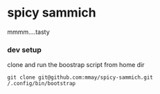 # spicy sammich
mmmm....tasty

### dev setup
clone and run the boostrap script from home dir

```shell
git clone git@github.com:mmay/spicy-sammich.git
/.config/bin/bootstrap
```
